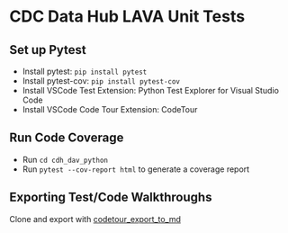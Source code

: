 # CDC Data Hub LAVA Unit Tests

## Set up Pytest

- Install pytest: `pip install pytest`
- Install pytest-cov: `pip install pytest-cov`
- Install VSCode Test Extension: Python Test Explorer for Visual Studio Code
- Install VSCode Code Tour Extension: CodeTour

## Run Code Coverage

- Run `cd cdh_dav_python`
- Run `pytest --cov-report html` to generate a coverage report
  
## Exporting Test/Code Walkthroughs

Clone and export with [codetour_export_to_md](https://github.com/bestia-dev/codetour_export_to_md)